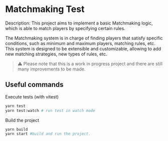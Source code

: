 # Matchmaking Test

Description:
This project aims to implement a basic Matchmaking logic, which is able to match players by specifying certain rules.

The Matchmaking system is in charge of finding players that satisfy specific conditions, such as minimum and maximum players, matching rules, etc.
This system is designed to be extensible and customizable, allowing to add new matching strategies, new types of rules, etc.

> ⚠️ Please note that this is a work in progress project and there are still many improvements to be made.

## Useful commands

Execute tests (with vitest)

```bash
yarn test
yarn test:watch # run test in watch mode
```

Build the project

```bash
yarn build
yarn start #build and run the project.
```
